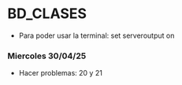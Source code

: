 # BD_CLASES

- Para poder usar la terminal: set serveroutput on

### Miercoles 30/04/25
- Hacer problemas: 20 y 21